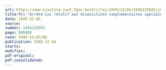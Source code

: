 ```yaml
---
url: https://www.ejustice.just.fgov.be/eli/loi/1945/12/05/1945120501/justel
title-fr: "Arrêté-Loi relatif aux dispositions complémentaires spéciales concernant le transport des marchandises par chemin de fer entre la Belgique, d'une part, le grand-duché de Luxembourg, les Pays-Bas ou la Suisse via le grand-duché de Luxembourg et la France, d'autre part"
date: 1945-12-05
source:
number: 1945120501
page: 888888
case: 1945-12-05/01
publication: 1945-12-16
starts:
modifies:
pdf-original:
pdf-consolidated:
---
```


